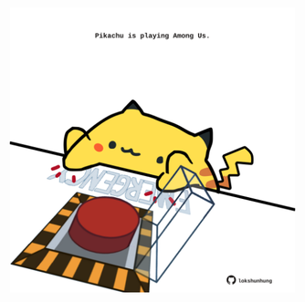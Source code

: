 <!-- built at 16/06/2022, 19:00:55 UTC -->
<p align="center">
  <img width="500" height="500" src="./ReadmeImage.svg">
</p>
